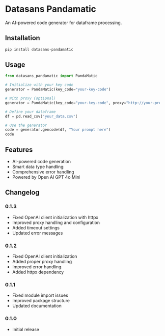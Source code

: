 # Datasans Pandamatic

An AI-powered code generator for dataframe processing.

## Installation

```bash
pip install datasans-pandamatic
```

## Usage

```python
from datasans_pandamatic import PandaMatic

# Initialize with your key code
generator = PandaMatic(key_code="your-key-code")

# With proxy (optional)
generator = PandaMatic(key_code="your-key-code", proxy="http://your-proxy:port")

# Define your dataframe
df = pd.read_csv("your_data.csv")

# Use the generator
code = generator.gencode(df, "Your prompt here")
code
```

## Features

- AI-powered code generation
- Smart data type handling
- Comprehensive error handling
- Powered by Open AI GPT 4o Mini

## Changelog

### 0.1.3
- Fixed OpenAI client initialization with httpx
- Improved proxy handling and configuration
- Added timeout settings
- Updated error messages

### 0.1.2
- Fixed OpenAI client initialization
- Added proper proxy handling
- Improved error handling
- Added httpx dependency

### 0.1.1
- Fixed module import issues
- Improved package structure
- Updated documentation

### 0.1.0
- Initial release
